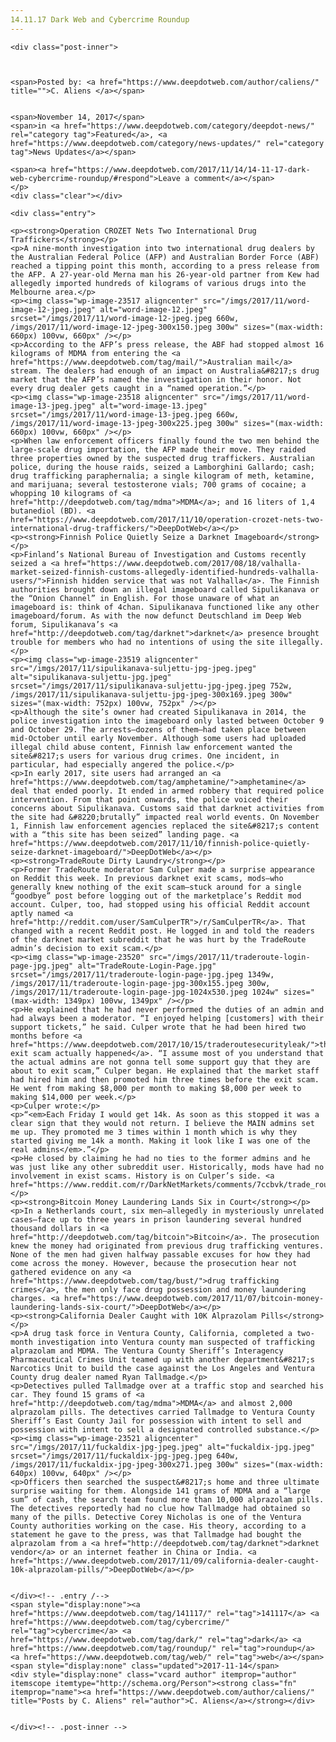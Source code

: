 ```yaml
---
14.11.17 Dark Web and Cybercrime Roundup
---
```

<article class="post-listing post-23516 post type-post status-publish format-standard hentry  tag-6099 tag-cybercrime tag-dark tag-roundup tag-web">
    
    <div class="post-inner">
    
    
        
    <span>Posted by: <a href="https://www.deepdotweb.com/author/caliens/" title="">C. Aliens </a></span>
    
    
    <span>November 14, 2017</span>
    <span>in <a href="https://www.deepdotweb.com/category/deepdot-news/" rel="category tag">Featured</a>, <a href="https://www.deepdotweb.com/category/news-updates/" rel="category tag">News Updates</a></span>
    
    <span><a href="https://www.deepdotweb.com/2017/11/14/14-11-17-dark-web-cybercrime-roundup/#respond">Leave a comment</a></span>
    </p>
    <div class="clear"></div>
    
    <div class="entry">
    
    <p><strong>Operation CROZET Nets Two International Drug Traffickers</strong></p>
    <p>A nine-month investigation into two international drug dealers by the Australian Federal Police (AFP) and Australian Border Force (ABF) reached a tipping point this month, according to a press release from the AFP. A 27-year-old Merna man his 26-year-old partner from Kew had allegedly imported hundreds of kilograms of various drugs into the Melbourne area.</p>
    <p><img class="wp-image-23517 aligncenter" src="/imgs/2017/11/word-image-12-jpeg.jpeg" alt="word-image-12.jpeg" srcset="/imgs/2017/11/word-image-12-jpeg.jpeg 660w, /imgs/2017/11/word-image-12-jpeg-300x150.jpeg 300w" sizes="(max-width: 660px) 100vw, 660px" /></p>
    <p>According to the AFP’s press release, the ABF had stopped almost 16 kilograms of MDMA from entering the <a href="https://www.deepdotweb.com/tag/mail/">Australian mail</a> stream. The dealers had enough of an impact on Australia&#8217;s drug market that the AFP’s named the investigation in their honor. Not every drug dealer gets caught in a “named operation.”</p>
    <p><img class="wp-image-23518 aligncenter" src="/imgs/2017/11/word-image-13-jpeg.jpeg" alt="word-image-13.jpeg" srcset="/imgs/2017/11/word-image-13-jpeg.jpeg 660w, /imgs/2017/11/word-image-13-jpeg-300x225.jpeg 300w" sizes="(max-width: 660px) 100vw, 660px" /></p>
    <p>When law enforcement officers finally found the two men behind the large-scale drug importation, the AFP made their move. They raided three properties owned by the suspected drug traffickers. Australian police, during the house raids, seized a Lamborghini Gallardo; cash; drug trafficking paraphernalia; a single kilogram of meth, ketamine, and marijuana; several testosterone vials; 700 grams of cocaine; a whopping 10 kilograms of <a href="http://deepdotweb.com/tag/mdma">MDMA</a>; and 16 liters of 1,4 butanediol (BD). <a href="https://www.deepdotweb.com/2017/11/10/operation-crozet-nets-two-international-drug-traffickers/">DeepDotWeb</a></p>
    <p><strong>Finnish Police Quietly Seize a Darknet Imageboard</strong></p>
    <p>Finland’s National Bureau of Investigation and Customs recently seized a <a href="https://www.deepdotweb.com/2017/08/18/valhalla-market-seized-finnish-customs-allegedly-identified-hundreds-valhalla-users/">Finnish hidden service that was not Valhalla</a>. The Finnish authorities brought down an illegal imageboard called Sipulikanava or the “Onion Channel” in English. For those unaware of what an imageboard is: think of 4chan. Sipulikanava functioned like any other imageboard/forum. As with the now defunct Deutschland im Deep Web forum, Sipulikanava’s <a href="http://deepdotweb.com/tag/darknet">darknet</a> presence brought trouble for members who had no intentions of using the site illegally.</p>
    <p><img class="wp-image-23519 aligncenter" src="/imgs/2017/11/sipulikanava-suljettu-jpg-jpeg.jpeg" alt="sipulikanava-suljettu-jpg.jpeg" srcset="/imgs/2017/11/sipulikanava-suljettu-jpg-jpeg.jpeg 752w, /imgs/2017/11/sipulikanava-suljettu-jpg-jpeg-300x169.jpeg 300w" sizes="(max-width: 752px) 100vw, 752px" /></p>
    <p>Although the site’s owner had created Sipulikanava in 2014, the police investigation into the imageboard only lasted between October 9 and October 29. The arrests—dozens of them—had taken place between mid-October until early November. Although some users had uploaded illegal child abuse content, Finnish law enforcement wanted the site&#8217;s users for various drug crimes. One incident, in particular, had especially angered the police.</p>
    <p>In early 2017, site users had arranged an <a href="https://www.deepdotweb.com/tag/amphetamine/">amphetamine</a> deal that ended poorly. It ended in armed robbery that required police intervention. From that point onwards, the police voiced their concerns about Sipulikanava. Customs said that darknet activities from the site had &#8220;brutally” impacted real world events. On November 1, Finnish law enforcement agencies replaced the site&#8217;s content with a “this site has been seized” landing page. <a href="https://www.deepdotweb.com/2017/11/10/finnish-police-quietly-seize-darknet-imageboard/">DeepDotWeb</a></p>
    <p><strong>TradeRoute Dirty Laundry</strong></p>
    <p>Former TradeRoute moderator Sam Culper made a surprise appearance on Reddit this week. In previous darknet exit scams, mods—who generally knew nothing of the exit scam—stuck around for a single “goodbye” post before logging out of the marketplace’s Reddit mod account. Culper, too, had stopped using his official Reddit account aptly named <a href="http://reddit.com/user/SamCulperTR">/r/SamCulperTR</a>. That changed with a recent Reddit post. He logged in and told the readers of the darknet market subreddit that he was hurt by the TradeRoute admin’s decision to exit scam.</p>
    <p><img class="wp-image-23520" src="/imgs/2017/11/traderoute-login-page-jpg.jpeg" alt="TradeRoute-Login-Page.jpg" srcset="/imgs/2017/11/traderoute-login-page-jpg.jpeg 1349w, /imgs/2017/11/traderoute-login-page-jpg-300x155.jpeg 300w, /imgs/2017/11/traderoute-login-page-jpg-1024x530.jpeg 1024w" sizes="(max-width: 1349px) 100vw, 1349px" /></p>
    <p>He explained that he had never performed the duties of an admin and had always been a moderator. “I enjoyed helping [customers] with their support tickets,” he said. Culper wrote that he had been hired two months before <a href="https://www.deepdotweb.com/2017/10/15/traderoutesecurityleak/">the exit scam actually happened</a>. “I assume most of you understand that the actual admins are not gonna tell some support guy that they are about to exit scam,” Culper began. He explained that the market staff had hired him and then promoted him three times before the exit scam. He went from making $8,000 per month to making $8,000 per week to making $14,000 per week.</p>
    <p>Culper wrote:</p>
    <p>“<em>Each Friday I would get 14k. As soon as this stopped it was a clear sign that they would not return. I believe the MAIN admins set me up. They promoted me 3 times within 1 month which is why they started giving me 14k a month. Making it look like I was one of the real admins</em>.”</p>
    <p>He closed by claiming he had no ties to the former admins and he was just like any other subreddit user. Historically, mods have had no involvement in exist scams. History is on Culper’s side. <a href="https://www.reddit.com/r/DarkNetMarkets/comments/7ccbvk/trade_route_dirty_laundy/">Reddit</a></p>
    <p><strong>Bitcoin Money Laundering Lands Six in Court</strong></p>
    <p>In a Netherlands court, six men—allegedly in mysteriously unrelated cases—face up to three years in prison laundering several hundred thousand dollars in <a href="http://deepdotweb.com/tag/bitcoin">Bitcoin</a>. The prosecution knew the money had originated from previous drug trafficking ventures. None of the men had given halfway passable excuses for how they had come across the money. However, because the prosecution hear not gathered evidence on any <a href="https://www.deepdotweb.com/tag/bust/">drug trafficking crimes</a>, the men only face drug possession and money laundering charges. <a href="https://www.deepdotweb.com/2017/11/07/bitcoin-money-laundering-lands-six-court/">DeepDotWeb</a></p>
    <p><strong>California Dealer Caught with 10K Alprazolam Pills</strong></p>
    <p>A drug task force in Ventura County, California, completed a two-month investigation into Ventura county man suspected of trafficking alprazolam and MDMA. The Ventura County Sheriff’s Interagency Pharmaceutical Crimes Unit teamed up with another department&#8217;s Narcotics Unit to build the case against the Los Angeles and Ventura County drug dealer named Ryan Tallmadge.</p>
    <p>Detectives pulled Tallmadge over at a traffic stop and searched his car. They found 15 grams of <a href="http://deepdotweb.com/tag/mdma">MDMA</a> and almost 2,000 alprazolam pills. The detectives carried Tallmadge to Ventura County Sheriff’s East County Jail for possession with intent to sell and possession with intent to sell a designated controlled substance.</p>
    <p><img class="wp-image-23521 aligncenter" src="/imgs/2017/11/fuckaldix-jpg-jpeg.jpeg" alt="fuckaldix-jpg.jpeg" srcset="/imgs/2017/11/fuckaldix-jpg-jpeg.jpeg 640w, /imgs/2017/11/fuckaldix-jpg-jpeg-300x271.jpeg 300w" sizes="(max-width: 640px) 100vw, 640px" /></p>
    <p>Officers then searched the suspect&#8217;s home and three ultimate surprise waiting for them. Alongside 141 grams of MDMA and a “large sum” of cash, the search team found more than 10,000 alprazolam pills. The detectives reportedly had no clue how Tallmadge had obtained so many of the pills. Detective Corey Nicholas is one of the Ventura County authorities working on the case. His theory, according to a statement he gave to the press, was that Tallmadge had bought the alprazolam from a <a href="http://deepdotweb.com/tag/darknet">darknet vendor</a> or an internet feather in China or India. <a href="https://www.deepdotweb.com/2017/11/09/california-dealer-caught-10k-alprazolam-pills/">DeepDotWeb</a></p>
    
    
    </div><!-- .entry /-->
    <span style="display:none"><a href="https://www.deepdotweb.com/tag/141117/" rel="tag">141117</a> <a href="https://www.deepdotweb.com/tag/cybercrime/" rel="tag">cybercrime</a> <a href="https://www.deepdotweb.com/tag/dark/" rel="tag">dark</a> <a href="https://www.deepdotweb.com/tag/roundup/" rel="tag">roundup</a> <a href="https://www.deepdotweb.com/tag/web/" rel="tag">web</a></span>				<span style="display:none" class="updated">2017-11-14</span>
    <div style="display:none" class="vcard author" itemprop="author" itemscope itemtype="http://schema.org/Person"><strong class="fn" itemprop="name"><a href="https://www.deepdotweb.com/author/caliens/" title="Posts by C. Aliens" rel="author">C. Aliens</a></strong></div>
    
    
    </div><!-- .post-inner -->
</article><!-- .post-listing -->

